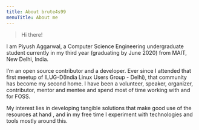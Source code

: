 ```yaml
---
title: About brute4s99
menuTitle: About me
---
```


> Hi there!

I am Piyush Aggarwal, a Computer Science Engineering undergraduate student currently in my third year (graduating by June 2020) from MAIT, New Delhi, India. 

I’m an open source contributor and a developer. Ever since I attended that first meetup of ILUG-D​(India Linux Users Group - Delhi), that community has become my second home. I have been a volunteer, speaker, organizer, contributor, mentor and mentee and spend most of time working with and for FOSS.

My interest lies in developing tangible solutions that make good use of the resources at hand , and in my free time I experiment with technologies and tools mostly around this.